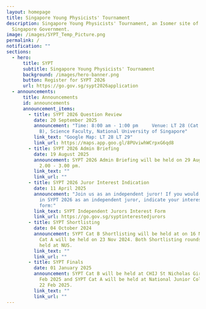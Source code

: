 ```yaml
---
layout: homepage
title: Singapore Young Physicists' Tournament
description: Singapore Young Physicists' Tournament, an Isomer site of the
  Singapore Government.
image: /images/SYPT_Temp_Picture.png
permalink: /
notification: ""
sections:
  - hero:
      title: SYPT
      subtitle: Singapore Young Physicists' Tournament
      background: /images/hero-banner.png
      button: Register for SYPT 2026
      url: https://go.gov.sg/sypt2026application
  - announcements:
      title: Announcements
      id: announcements
      announcement_items:
        - title: SYPT 2026 Question Review
          date: 20 September 2025
          announcement: "Time: 8:00 am - 1:00 pm     Venue: LT 28 (Cat A) and LT 29 (Cat
            B), Science Faculty, National University of Singapore"
          link_text: "Google Map: LT 28 LT 29"
          link_url: https://maps.app.goo.gl/8PUviwhWCrpxG6qd8
        - title: SYPT 2026 Admin Briefing
          date: 19 August 2025
          announcement: SYPT 2026 Admin Briefing will be held on 29 Aug 2025 online from
            2.00 - 3.00 pm.
          link_text: ""
          link_url: ""
        - title: SYPT 2026 Juror Interest Indication
          date: 11 April 2025
          announcement: "Join us as an independent juror! If you would like to participate
            in SYPT 2026 as an independent juror, indicate your interest in this
            form:"
          link_text: SYPT Independent Jurors Interest Form
          link_url: https://go.gov.sg/syptinterestedjurors
        - title: SYPT Shortlisting
          date: 04 October 2024
          announcement: SYPT Cat B Shortlisting will be held at on 16 Nov 2024 and SYPT
            Cat A will be held on 23 Nov 2024. Both Shortlisting rounds will be
            held at NUS.
          link_text: ""
          link_url: ""
        - title: SYPT Finals
          date: 01 January 2025
          announcement: SYPT Cat B will be held at CHIJ St Nicholas Girls' School on 15
            Feb 2025 and SYPT Cat A will be held at National Junior College on
            22 Feb 2025.
          link_text: ""
          link_url: ""
---
```

